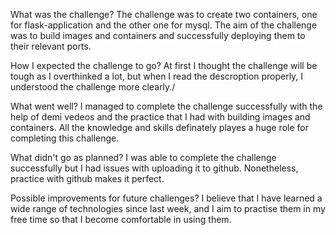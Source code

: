 What was the challenge?
The challenge was to create two containers, one for flask-application and the other one for mysql. The aim of the challenge was to build images and containers and successfully deploying them to their relevant ports. 

How I expected the challenge to go?
At first I thought the challenge will be tough as I overthinked a lot, but when I read the descroption properly, I understood the challenge more clearly./ 

What went well?
I managed to complete the challenge successfully with the help of demi vedeos and the practice that I had with building images and containers. All the knowledge and skills definately playes a huge role for completing this challenge. 

What didn't go as planned?
I was able to complete the challenge successfully but I had issues with uploading it to github. Nonetheless, practice with github makes it perfect. 

Possible improvements for future challenges?
I believe that I have learned a wide range of technologies since last week, and I aim to practise them in my free time so that I become comfortable in using them.
